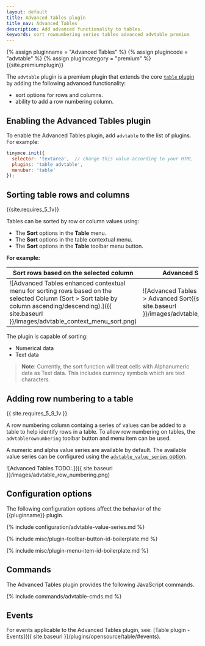 ```yaml
---
layout: default
title: Advanced Tables plugin
title_nav: Advanced Tables
description: Add advanced functionality to tables.
keywords: sort rownumbering series tables advanced advtable premium
---
```


{% assign pluginname = "Advanced Tables" %}
{% assign plugincode = "advtable" %}
{% assign plugincategory = "premium" %}
{{site.premiumplugin}}

The `advtable` plugin is a premium plugin that extends the core [`table` plugin]({{site.baseurl}}/plugins/opensource/table/) by adding the following advanced functionality:
- sort options for rows and columns.
- ability to add a row numbering column.

## Enabling the Advanced Tables plugin

To enable the Advanced Tables plugin, add `advtable` to the list of plugins. For example:

```js
tinymce.init({
  selector: 'textarea',  // change this value according to your HTML
  plugins: 'table advtable',
  menubar: 'table'
});
```

## Sorting table rows and columns
{{site.requires_5_1v}}

Tables can be sorted by row or column values using:

* The **Sort** options in the **Table** menu.
* The **Sort** options in the table contextual menu.
* The **Sort** options in the **Table** toolbar menu button.

**For example:**

| Sort rows based on the selected column                   | Advanced Sort Dialog                                 |
| -------------------------------------------------------- | ---------------------------------------------------- |
| ![Advanced Tables enhanced contextual menu for sorting rows based on the selected Column (Sort > Sort table by column ascending/descending).]({{ site.baseurl }}/images/advtable_context_menu_sort.png) | ![Advanced Tables sort dialog (Sort > Advanced Sort{{site.ellps}}).]({{ site.baseurl }}/images/advtable_dialog_sort.png) |

The plugin is capable of sorting:

* Numerical data
* Text data

> **Note**: Currently, the sort function will treat cells with Alphanumeric data as Text data. This includes currency symbols which are text characters.

## Adding row numbering to a table
{{ site.requires_5_9_1v }}

<!-- TODO: Try and mention series of values... -->
A row numbering column containg a series of values can be added to a table to help identify rows in a table. To allow row numbering on tables, the `advtablerownumbering` toolbar button and menu item can be used.

A numeric and alpha value series are available by default. The available value series can be configured using the [`advtable_value_series` option](#advtable_value_series).

![Advanced Tables TODO:.]({{ site.baseurl }}/images/advtable_row_numbering.png)

<!-- TODO: Probably do need to mention the toolbar button and menu button is some capacity -->
<!-- TODO: Series are what row numbering is doing  -->
<!-- TODO: Talk about the setting like it is just for row numbering -->

## Configuration options

The following configuration options affect the behavior of the {{pluginname}} plugin.

{% include configuration/advtable-value-series.md %}

{% include misc/plugin-toolbar-button-id-boilerplate.md %}

{% include misc/plugin-menu-item-id-boilerplate.md %}

## Commands

The Advanced Tables plugin provides the following JavaScript commands.

{% include commands/advtable-cmds.md %}

## Events

For events applicable to the Advanced Tables plugin, see: [Table plugin - Events]({{ site.baseurl }}/plugins/opensource/table/#events).
